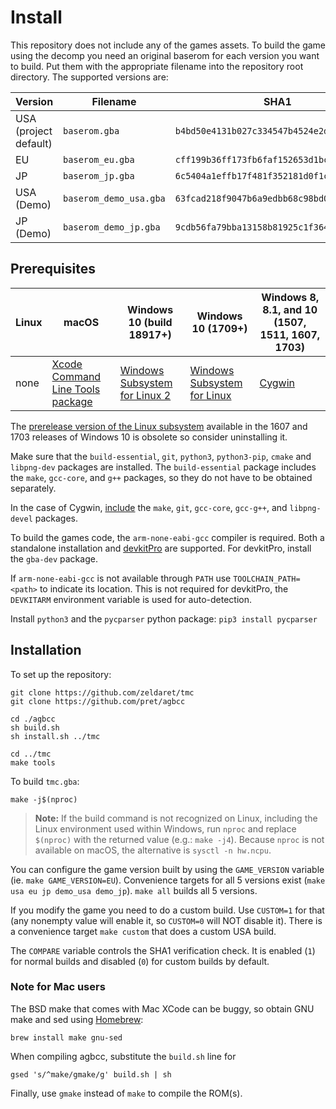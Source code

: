 # Install
This repository does not include any of the games assets.
To build the game using the decomp you need an original baserom for each version you want to build.
Put them with the appropriate filename into the repository root directory. 
The supported versions are:

| Version               | Filename               | SHA1                                       |
|-----------------------|------------------------|--------------------------------------------|
| USA (project default) | `baserom.gba`          | `b4bd50e4131b027c334547b4524e2dbbd4227130` |
| EU                    | `baserom_eu.gba`       | `cff199b36ff173fb6faf152653d1bccf87c26fb7` |
| JP                    | `baserom_jp.gba`       | `6c5404a1effb17f481f352181d0f1c61a2765c5d` |
| USA (Demo)            | `baserom_demo_usa.gba` | `63fcad218f9047b6a9edbb68c98bd0dec322d7a1` |
| JP (Demo)             | `baserom_demo_jp.gba`  | `9cdb56fa79bba13158b81925c1f3641251326412` |

## Prerequisites

| Linux | macOS                                     | Windows 10 (build 18917+)             | Windows 10 (1709+)                 | Windows 8, 8.1, and 10 (1507, 1511, 1607, 1703) |
|-------|-------------------------------------------|---------------------------------------|------------------------------------|-------------------------------------------------|
| none  | [Xcode Command Line Tools package][xcode] | [Windows Subsystem for Linux 2][wsl2] | [Windows Subsystem for Linux][wsl] | [Cygwin][cygwin]                                |

[xcode]: https://developer.apple.com/library/archive/technotes/tn2339/_index.html#//apple_ref/doc/uid/DTS40014588-CH1-DOWNLOADING_COMMAND_LINE_TOOLS_IS_NOT_AVAILABLE_IN_XCODE_FOR_MACOS_10_9__HOW_CAN_I_INSTALL_THEM_ON_MY_MACHINE_
[wsl2]: https://docs.microsoft.com/windows/wsl/wsl2-install
[wsl]: https://docs.microsoft.com/windows/wsl/install-win10
[cygwin]: https://cygwin.com/install.html

The [prerelease version of the Linux subsystem](https://docs.microsoft.com/windows/wsl/install-legacy) available in the 1607 and 1703 releases of Windows 10 is obsolete so consider uninstalling it.

Make sure that the `build-essential`, `git`, `python3`, `python3-pip`, `cmake` and `libpng-dev` packages are installed. The `build-essential` package includes the `make`, `gcc-core`, and `g++` packages, so they do not have to be obtained separately.

In the case of Cygwin, [include](https://cygwin.com/cygwin-ug-net/setup-net.html#setup-packages) the `make`, `git`, `gcc-core`, `gcc-g++`, and `libpng-devel` packages.

To build the games code, the `arm-none-eabi-gcc` compiler is required.
Both a standalone installation and [devkitPro](https://devkitpro.org/wiki/Getting_Started) are supported.
For devkitPro, install the `gba-dev` package.

If `arm-none-eabi-gcc` is not available through `PATH` use `TOOLCHAIN_PATH=<path>` to indicate its location.
This is not required for devkitPro, the `DEVKITARM` environment variable is used for auto-detection.

Install `python3` and the `pycparser` python package:
`pip3 install pycparser`

## Installation

To set up the repository:
```shell
git clone https://github.com/zeldaret/tmc
git clone https://github.com/pret/agbcc

cd ./agbcc
sh build.sh
sh install.sh ../tmc

cd ../tmc
make tools
```
To build `tmc.gba`:
```shell
make -j$(nproc)
```
>**Note:** If the build command is not recognized on Linux, including the Linux environment used within Windows, run `nproc` and replace `$(nproc)` with the returned value (e.g.: `make -j4`). Because `nproc` is not available on macOS, the alternative is `sysctl -n hw.ncpu`.

You can configure the game version built by using the `GAME_VERSION` variable (ie. `make GAME_VERSION=EU`).
Convenience targets for all 5 versions exist (`make usa eu jp demo_usa demo_jp`).
`make all` builds all 5 versions.

If you modify the game you need to do a custom build.
Use `CUSTOM=1` for that (any nonempty value will enable it, so `CUSTOM=0` will NOT disable it).
There is a convenience target `make custom` that does a custom USA build.

The `COMPARE` variable controls the SHA1 verification check.
It is enabled (`1`) for normal builds and disabled (`0`) for custom builds by default.

### Note for Mac users

The BSD make that comes with Mac XCode can be buggy, so obtain GNU make and sed using [Homebrew](https://brew.sh):
```shell
brew install make gnu-sed
```
When compiling agbcc, substitute the `build.sh` line for
```shell
gsed 's/^make/gmake/g' build.sh | sh
```
Finally, use `gmake` instead of `make` to compile the ROM(s).
